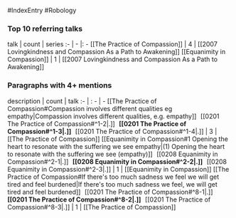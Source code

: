 #IndexEntry #Robology

### Top 10 referring talks
talk | count | series
:- | - |: -
[[The Practice of Compassion]] | 4 | [[2007 Lovingkindness and Compassion As a Path to Awakening]]
[[Equanimity in Compassion]] | 1 | [[2007 Lovingkindness and Compassion As a Path to Awakening]]

### Paragraphs with 4+ mentions
description | count | talk
:- | : - | -
[[The Practice of Compassion#Compassion involves different qualities eg empathy\|Compassion involves different qualities, e.g. empathy]] &nbsp;&nbsp;[[0201 The Practice of Compassion#^1-2\|.]] &nbsp; **[[0201 The Practice of Compassion#^1-3\|.]]** &nbsp; [[0201 The Practice of Compassion#^1-4\|.]] | 3 | [[The Practice of Compassion]]
[[Equanimity in Compassion#1 Opening the heart to resonate with the suffering we see empathy\|(1) Opening the heart to resonate with the suffering we see (empathy)]] &nbsp;&nbsp;[[0208 Equanimity in Compassion#^2-1\|.]] &nbsp; **[[0208 Equanimity in Compassion#^2-2\|.]]** &nbsp; [[0208 Equanimity in Compassion#^2-3\|.]] | 1 | [[Equanimity in Compassion]]
[[The Practice of Compassion#If there's too much sadness we feel we will get tired and feel burdened\|If there's too much sadness we feel, we will get tired and feel burdened]] &nbsp;&nbsp;[[0201 The Practice of Compassion#^8-1\|.]] &nbsp; **[[0201 The Practice of Compassion#^8-2\|.]]** &nbsp; [[0201 The Practice of Compassion#^8-3\|.]] | 1 | [[The Practice of Compassion]]

